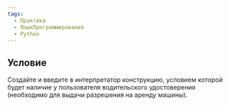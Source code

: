 ```yaml
---
tags:
  - Практика
  - ЯзыкПрограммирования
  - Python
---
```

## Условие

Создайте и введите в интерпретатор конструкцию, условием которой будет наличие у пользователя водительского удостоверения (необходимо для выдачи разрешения на аренду машины).


